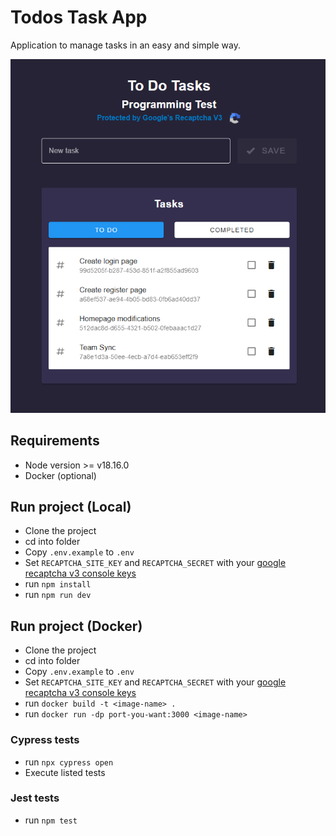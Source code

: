 # Todos Task App

Application to manage tasks in an easy and simple way.

![Demo](assets/img/screenshot.png)

## Requirements

- Node version >= v18.16.0
- Docker (optional)

## Run project (Local)

- Clone the project
- cd into folder
- Copy `.env.example` to `.env`
- Set `RECAPTCHA_SITE_KEY` and `RECAPTCHA_SECRET` with your [google recaptcha v3 console keys](https://www.google.com/recaptcha/about/)
- run `npm install`
- run `npm run dev`

## Run project (Docker)

- Clone the project
- cd into folder
- Copy `.env.example` to `.env`
- Set `RECAPTCHA_SITE_KEY` and `RECAPTCHA_SECRET` with your [google recaptcha v3 console keys](https://www.google.com/recaptcha/about/)
- run `docker build -t <image-name> .`
- run `docker run -dp port-you-want:3000 <image-name>`

### Cypress tests

- run `npx cypress open`
- Execute listed tests

### Jest tests

- run `npm test`
